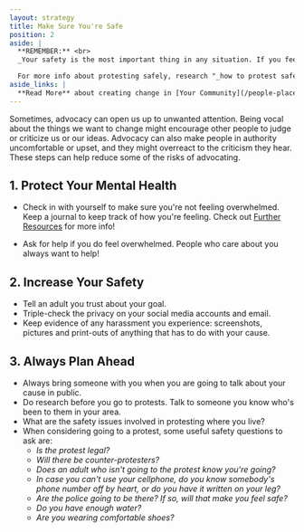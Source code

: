 ```yaml
---
layout: strategy
title: Make Sure You're Safe
position: 2
aside: |
  **REMEMBER:** <br>
  _Your safety is the most important thing in any situation. If you feel scared, exit the situation and alert an adult as soon as possible._

  For more info about protesting safely, research "_how to protest safely_" online.
aside_links: |
  **Read More** about creating change in [Your Community](/people-places/in-my-community) and keeping yoursef safe in [Candice and Nancy's Story](/stories/foxy-smash)
---
```


Sometimes, advocacy can open us up to unwanted attention. Being vocal about the things we want to change might encourage other people to judge or criticize us or our ideas. Advocacy can also make people in authority uncomfortable or upset, and they might overreact to the criticism they hear. These steps can help reduce some of the risks of advocating.

## 1. Protect Your Mental Health

- Check in with yourself to make sure you're not feeling overwhelmed. Keep a journal to keep track of how you're feeling. Check out [Further Resources](/resources) for more info!

- Ask for help if you do feel overwhelmed. People who care about you always want to help!


## 2. Increase Your Safety

- Tell an adult you trust about your goal.
- Triple-check the privacy on your social media accounts and email.
- Keep evidence of any harassment you experience:  screenshots, pictures and print-outs of anything that has to do with your cause.

## 3. Always Plan Ahead

- Always bring someone with you when you are going to talk about your cause in public.
- Do research before you go to protests. Talk to someone you know who's been to them in your area.
- What are the safety issues involved in protesting where you live?
- When considering going to a protest, some useful safety questions to ask are:
  * _Is the protest legal?_
  * _Will there be counter-protesters?_
  * _Does an adult who isn't going to the protest know you're going?_
  * _In case you can't use your cellphone, do you know somebody's phone number off by heart, or do you have it written on your     leg?_
  * _Are the police going to be there? If so, will that make you feel safe?_
  * _Do you have enough water?_
  * _Are you wearing comfortable shoes?_


<!-- Side bubble:

REMEMBER

Your safety is the most important thing in any situation. If you feel scared, exit the situation and alert an adult as soon as possible. -->
